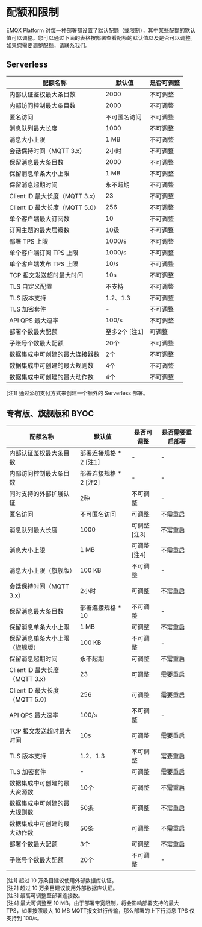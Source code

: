 # 配额和限制

EMQX Platform 对每一种部署都设置了默认配额（或限制），其中某些配额的默认值可以调整。您可以通过下面的表格按部署查看配额的默认值以及是否可以调整。如果您需要调整配额，请[联系我们](../feature/tickets.md)。


## Serverless
| **配额名称**                   | **默认值**    | **是否可调整** |
| ------------------------------ | ------------- | -------------- |
| 内部认证鉴权最大条目数         | 2000          | 不可调整       |
| 内部访问控制最大条目数         | 2000          | 不可调整       |
| 匿名访问                       | 不可匿名访问  | 不可调整       |
| 消息队列最大长度               | 1000          | 不可调整       |
| 消息大小上限                   | 1 MB          | 不可调整       |
| 会话保持时间（MQTT 3.x）       | 2小时         | 不可调整       |
| 保留消息最大条目数             | 2000          | 不可调整       |
| 保留消息单条大小上限           | 1 MB          | 不可调整       |
| 保留消息超期时间               | 永不超期      | 不可调整       |
| Client ID 最大长度（MQTT 3.x） | 23            | 不可调整       |
| Client ID 最大长度（MQTT 5.0） | 256           | 不可调整       |
| 单个客户端最大订阅数           | 10            | 不可调整       |
| 订阅主题的最大层级数 | 10级 | 不可调整 |
| 部署 TPS 上限                  | 1000/s        | 不可调整       |
| 单个客户端订阅 TPS 上限        | 1000/s        | 不可调整       |
| 单个客户端发布 TPS 上限        | 10/s          | 不可调整       |
| TCP 报文发送超时最大时间       | 10s           | 不可调整       |
| TLS 自定义配置                   | 不支持     | 不可调整       |
| TLS 版本支持                   | 1.2、1.3      | 不可调整       |
| TLS 加密套件                   | -             | 不可调整       |
| API QPS 最大速率               | 100/s         | 不可调整       |
| 部署个数最大配额               | 至多2个 [注1] | 可调整         |
| 子账号个数最大配额             | 20个          | 不可调整       |
| 数据集成中可创建的最大连接器数 | 2个 | 不可调整 |
| 数据集成中可创建的最大规则数 | 4个 | 不可调整 |
| 数据集成中可创建的最大动作数 | 4个 | 不可调整 |

[注1] 通过添加支付方式来创建一个额外的 Serverless 部署。<br>

## 专有版、旗舰版和 BYOC

| **配额名称**                   | **默认值**             | **是否可调整** | **是否需要重启部署** |
| ------------------------------ | ---------------------- | -------------- | -------------------- |
| 内部认证鉴权最大条目数         | 部署连接规格 * 2 [注1] | -              | -                    |
| 内部访问控制最大条目数         | 部署连接规格 * 2 [注2] | -              | -                    |
| 同时支持的外部扩展认证         | 2种                    | 不可调整       | -                    |
| 匿名访问                       | 不可匿名访问           | 可调整         | 不需重启             |
| 消息队列最大长度               | 1000                   | 可调整[注3]    | 不需重启             |
| 消息大小上限                   | 1 MB                   | 可调整[注4]    | 不需重启             |
| 消息大小上限（旗舰版）         | 100 KB                 | 不可调整       | -                    |
| 会话保持时间（MQTT 3.x）       | 2小时                  | 可调整         | 不需重启             |
| 保留消息最大条目数             | 部署连接规格 * 10      | 不可调整       | -                    |
| 保留消息单条大小上限           | 1 MB                   | 可调整         | 不需重启             |
| 保留消息单条大小上限（旗舰版） | 100 KB                 | 不可调整       | -                    |
| 保留消息超期时间               | 永不超期               | 可调整         | 不需重启             |
| Client ID 最大长度（MQTT 3.x） | 23                     | 可调整         | 需要重启             |
| Client ID 最大长度（MQTT 5.0） | 256                    | 可调整         | 需要重启             |
| API QPS 最大速率               | 100/s                  | 不可调整       | -                    |
| TCP 报文发送超时最大时间       | 10s                    | 可调整         | 需要重启             |
| TLS 版本支持                   | 1.2、1.3               | 不可调整       | 需要重启             |
| TLS 加密套件                   | -                      | 可调整         | 需要重启             |
| 数据集成中可创建的最大资源数   | 10个                   | 可调整         | 不需重启             |
| 数据集成中可创建的最大规则数   | 50条                   | 可调整         | 不需重启             |
| 数据集成中可创建的最大动作数   | 50条                   | 可调整         | 不需重启             |
| 部署个数最大配额               | 3个                    | 可调整         | 不需重启             |
| 子账号个数最大配额             | 20个                   | 不可调整       | -                    |

[注1] 超过 10 万条目建议使用外部数据库认证。<br>
[注2] 超过 10 万条目建议使用外部数据库认证。<br>
[注3] 最高可调整至部署连接数。<br>
[注4] 最大可调整至 10 MB。由于部署带宽限制，将会影响部署支持的最大 TPS，如果按照最大 10 MB MQTT报文进行传输，那么部署的上下行消息 TPS 仅支持到 100/s。<br>

